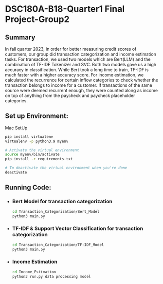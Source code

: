 # DSC180A-B18-Quarter1 Final Project-Group2
## Summary
In fall quarter 2023, in order for better measuring credit scores of customers, our group did transaction categorization and income estimation tasks. For transaction, we used two models which are Bert(LLM) and the combination of TF-IDF Tokenizer and SVC. Both two models gave us a high accuracy in classification. While Bert took a long time to train, TF-IDF is much faster with a higher accuracy score.  For income estimation, we calculated the recurrence for certain inflow categories to check whether the transaction belongs to income for a customer. If transactions of the same source were deemed recurrent enough, they were counted along as income on top of anything from the paycheck and paycheck placeholder categories. 
## Set up Environment: 

Mac SetUp
```sh
pip install virtualenv
virtualenv -p python3.9 myenv

# Activate the virtual environment
source myenv/bin/activate 
pip install -r requirements.txt

# To deactivate the virtual environment when you're done
deactivate
```

## Running Code:
- ### Bert Model for transaction categorization
  ```sh
  cd Transaction_Categorization/Bert_Model
  python3 main.py
  ```
- ### TF-IDF & Support Vector Classification for transaction categorization
  ```sh
  cd Transaction_Categorization/TF-IDF_Model
  python3 main.py
  ```
- ### Income Estimation
  ```sh
  cd Income_Estimation
  python3 run.py data processing model
  ```
  

    
